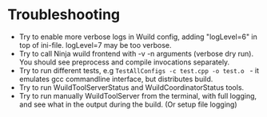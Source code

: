 # Troubleshooting
- Try to enable more verbose logs in Wuild config, adding "logLevel=6" in top of ini-file. logLevel=7 may be too verbose.
- Try to call Ninja wuild frontend with -v -n arguments (verbose dry run). You should see preprocess and compile invocations separately.
- Try to run different tests, e.g ```TestAllConfigs -c test.cpp -o test.o ``` - it emulates gcc commandline interface, but distributes build.
- Try to run WuildToolServerStatus and WuildCoordinatorStatus tools.
- Try to run manually WuildToolServer from the terminal, with full logging, and see what in the output during the build. (Or setup file logging)
